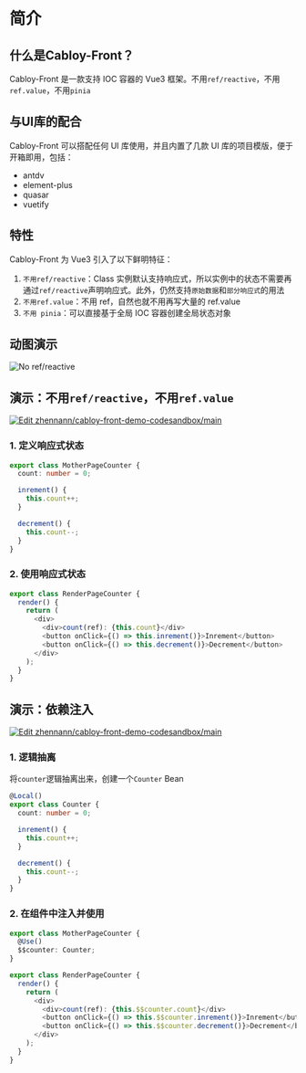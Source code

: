 # 简介

## 什么是Cabloy-Front？

Cabloy-Front 是一款支持 IOC 容器的 Vue3 框架。不用`ref/reactive`，不用`ref.value`，不用`pinia`

## 与UI库的配合

Cabloy-Front 可以搭配任何 UI 库使用，并且内置了几款 UI 库的项目模版，便于开箱即用，包括：

- antdv
- element-plus
- quasar
- vuetify

## 特性

Cabloy-Front 为 Vue3 引入了以下鲜明特征：

1. `不用ref/reactive`：Class 实例默认支持响应式，所以实例中的状态不需要再通过`ref/reactive`声明响应式。此外，仍然支持`原始数据`和`部分响应式`的用法
2. `不用ref.value`：不用 ref，自然也就不用再写大量的 ref.value
3. `不用 pinia`：可以直接基于全局 IOC 容器创建全局状态对象

## 动图演示

![No ref/reactive](https://cabloy-1258265067.cos.ap-shanghai.myqcloud.com/image/state-no-ref-reactive.gif)

## 演示：不用`ref/reactive`，不用`ref.value`

[![Edit zhennann/cabloy-front-demo-codesandbox/main](https://codesandbox.io/static/img/play-codesandbox.svg)](https://codesandbox.io/p/github/zhennann/cabloy-front-demo-codesandbox/main?embed=1&file=%2Fsrc%2Fsuite%2Fa-demo%2Fmodules%2Fa-demo%2Fsrc%2Fpage%2Fcounter%2Fmother.ts)

### 1. 定义响应式状态

```typescript
export class MotherPageCounter {
  count: number = 0;

  inrement() {
    this.count++;
  }

  decrement() {
    this.count--;
  }
}
```

### 2. 使用响应式状态

```typescript
export class RenderPageCounter {
  render() {
    return (
      <div>
        <div>count(ref): {this.count}</div>
        <button onClick={() => this.inrement()}>Inrement</button>
        <button onClick={() => this.decrement()}>Decrement</button>
      </div>
    );
  }
}
```

## 演示：依赖注入

[![Edit zhennann/cabloy-front-demo-codesandbox/main](https://codesandbox.io/static/img/play-codesandbox.svg)](https://codesandbox.io/p/github/zhennann/cabloy-front-demo-codesandbox/main?embed=1&file=%2Fsrc%2Fsuite%2Fa-demo%2Fmodules%2Fa-demo%2Fsrc%2Fpage%2Fcounter2%2Fmother.ts)

### 1. 逻辑抽离

将`counter`逻辑抽离出来，创建一个`Counter` Bean

```typescript
@Local()
export class Counter {
  count: number = 0;

  inrement() {
    this.count++;
  }

  decrement() {
    this.count--;
  }
}
```

### 2. 在组件中注入并使用

```typescript
export class MotherPageCounter {
  @Use()
  $$counter: Counter;
}
```

```typescript
export class RenderPageCounter {
  render() {
    return (
      <div>
        <div>count(ref): {this.$$counter.count}</div>
        <button onClick={() => this.$$counter.inrement()}>Inrement</button>
        <button onClick={() => this.$$counter.decrement()}>Decrement</button>
      </div>
    );
  }
}
```
